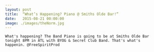 ```yaml
---
layout: post
title:  “What’s Happening? Piano @ Smiths Olde Bar!”
date:   2015-08-21 00:00:00
image: ./images/theNorm.jpg
---
```


	What's happening? The Band Piano is going to be at Smiths Olde Bar tonight 8PM in ATL with BYOG & Secret Club Band. That's what's happenin. @FreeSpiritProd